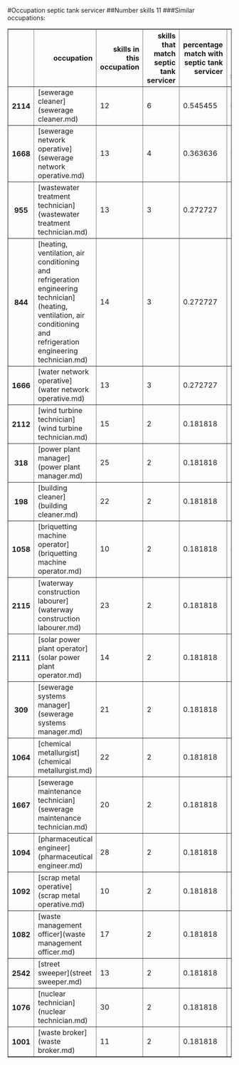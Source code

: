 #Occupation septic tank servicer
##Number skills 11
###Similar occupations:
<table border="1" class="dataframe">
  <thead>
    <tr style="text-align: right;">
      <th></th>
      <th>occupation</th>
      <th>skills in this occupation</th>
      <th>skills that match septic tank servicer</th>
      <th>percentage match with septic tank servicer</th>
      <th>skills not in septic tank servicer</th>
    </tr>
  </thead>
  <tbody>
    <tr>
      <th>2114</th>
      <td>[sewerage cleaner](sewerage cleaner.md)</td>
      <td>12</td>
      <td>6</td>
      <td>0.545455</td>
      <td>6</td>
    </tr>
    <tr>
      <th>1668</th>
      <td>[sewerage network operative](sewerage network operative.md)</td>
      <td>13</td>
      <td>4</td>
      <td>0.363636</td>
      <td>9</td>
    </tr>
    <tr>
      <th>955</th>
      <td>[wastewater treatment technician](wastewater treatment technician.md)</td>
      <td>13</td>
      <td>3</td>
      <td>0.272727</td>
      <td>10</td>
    </tr>
    <tr>
      <th>844</th>
      <td>[heating, ventilation, air conditioning and refrigeration engineering technician](heating, ventilation, air conditioning and refrigeration engineering technician.md)</td>
      <td>14</td>
      <td>3</td>
      <td>0.272727</td>
      <td>11</td>
    </tr>
    <tr>
      <th>1666</th>
      <td>[water network operative](water network operative.md)</td>
      <td>13</td>
      <td>3</td>
      <td>0.272727</td>
      <td>10</td>
    </tr>
    <tr>
      <th>2112</th>
      <td>[wind turbine technician](wind turbine technician.md)</td>
      <td>15</td>
      <td>2</td>
      <td>0.181818</td>
      <td>13</td>
    </tr>
    <tr>
      <th>318</th>
      <td>[power plant manager](power plant manager.md)</td>
      <td>25</td>
      <td>2</td>
      <td>0.181818</td>
      <td>23</td>
    </tr>
    <tr>
      <th>198</th>
      <td>[building cleaner](building cleaner.md)</td>
      <td>22</td>
      <td>2</td>
      <td>0.181818</td>
      <td>20</td>
    </tr>
    <tr>
      <th>1058</th>
      <td>[briquetting machine operator](briquetting machine operator.md)</td>
      <td>10</td>
      <td>2</td>
      <td>0.181818</td>
      <td>8</td>
    </tr>
    <tr>
      <th>2115</th>
      <td>[waterway construction labourer](waterway construction labourer.md)</td>
      <td>23</td>
      <td>2</td>
      <td>0.181818</td>
      <td>21</td>
    </tr>
    <tr>
      <th>2111</th>
      <td>[solar power plant operator](solar power plant operator.md)</td>
      <td>14</td>
      <td>2</td>
      <td>0.181818</td>
      <td>12</td>
    </tr>
    <tr>
      <th>309</th>
      <td>[sewerage systems manager](sewerage systems manager.md)</td>
      <td>21</td>
      <td>2</td>
      <td>0.181818</td>
      <td>19</td>
    </tr>
    <tr>
      <th>1064</th>
      <td>[chemical metallurgist](chemical metallurgist.md)</td>
      <td>22</td>
      <td>2</td>
      <td>0.181818</td>
      <td>20</td>
    </tr>
    <tr>
      <th>1667</th>
      <td>[sewerage maintenance technician](sewerage maintenance technician.md)</td>
      <td>20</td>
      <td>2</td>
      <td>0.181818</td>
      <td>18</td>
    </tr>
    <tr>
      <th>1094</th>
      <td>[pharmaceutical engineer](pharmaceutical engineer.md)</td>
      <td>28</td>
      <td>2</td>
      <td>0.181818</td>
      <td>26</td>
    </tr>
    <tr>
      <th>1092</th>
      <td>[scrap metal operative](scrap metal operative.md)</td>
      <td>10</td>
      <td>2</td>
      <td>0.181818</td>
      <td>8</td>
    </tr>
    <tr>
      <th>1082</th>
      <td>[waste management officer](waste management officer.md)</td>
      <td>17</td>
      <td>2</td>
      <td>0.181818</td>
      <td>15</td>
    </tr>
    <tr>
      <th>2542</th>
      <td>[street sweeper](street sweeper.md)</td>
      <td>13</td>
      <td>2</td>
      <td>0.181818</td>
      <td>11</td>
    </tr>
    <tr>
      <th>1076</th>
      <td>[nuclear technician](nuclear technician.md)</td>
      <td>30</td>
      <td>2</td>
      <td>0.181818</td>
      <td>28</td>
    </tr>
    <tr>
      <th>1001</th>
      <td>[waste broker](waste broker.md)</td>
      <td>11</td>
      <td>2</td>
      <td>0.181818</td>
      <td>9</td>
    </tr>
  </tbody>
</table>
